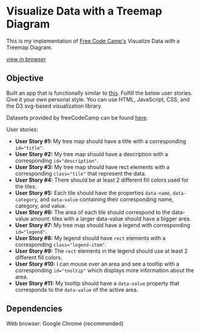 # Visualize Data with a Treemap Diagram

This is my implementation of [Free Code Camp's](https://www.freecodecamp.org/) Visualize Data with a Treemap Diagram.

[view in browser](https://hankadev.github.io/d3_tree_map_diagram/) 

## Objective

Built an app that is functionally similar to [this](https://codepen.io/freeCodeCamp/full/KaNGNR/).
Fulfill the below user stories. Give it your own personal style. You can use HTML, JavaScript, CSS, and the D3 svg-based visualization library.

Datasets provided by freeCodeCamp can be found [here](https://cdn.freecodecamp.org/testable-projects-fcc/data/tree_map/movie-data.json).

User stories:

- **User Story #1:** My tree map should have a title with a corresponding `id="title"`.
- **User Story #2:** My tree map should have a description with a corresponding `id="description"`.
- **User Story #3:** My tree map should have rect elements with a corresponding `class="tile"` that represent the data.
- **User Story #4:** There should be at least 2 different fill colors used for the tiles.
- **User Story #5:** Each tile should have the properties `data-name`, `data-category`, and `data-value` containing their corresponding name, category, and value.
- **User Story #6:** The area of each tile should correspond to the data-value amount: tiles with a larger data-value should have a bigger area.
- **User Story #7:** My tree map should have a legend with corresponding `id="legend"`.
- **User Story #8:** My legend should have `rect` elements with a corresponding `class="legend-item"`.
- **User Story #9:** The `rect` elements in the legend should use at least 2 different fill colors.
- **User Story #10:** I can mouse over an area and see a tooltip with a corresponding `id="tooltip"` which displays more information about the area.
- **User Story #11:** My tooltip should have a `data-value` property that corresponds to the `data-value` of the active area.

## Dependencies

Web browser: Google Chrome (recommended)
